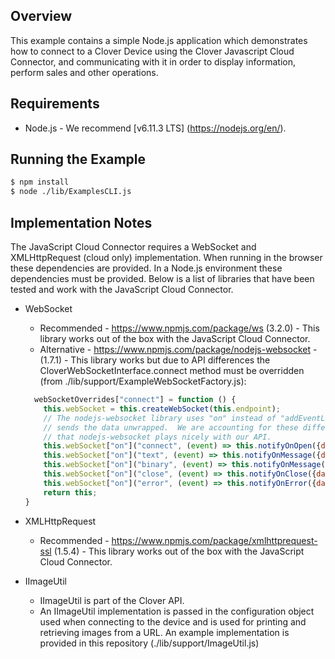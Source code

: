 ## Overview

This example contains a simple Node.js application which demonstrates how to connect to a Clover Device using the Clover Javascript Cloud Connector, and communicating with it in order to display information, perform sales and other operations.

## Requirements
- Node.js - We recommend [v6.11.3 LTS] (https://nodejs.org/en/).  

## Running the Example
```bash
$ npm install
$ node ./lib/ExamplesCLI.js
```

## Implementation Notes
The JavaScript Cloud Connector requires a WebSocket and XMLHttpRequest (cloud only) implementation.  When running in the browser these dependencies are provided.  In a Node.js environment these dependencies must be provided.  Below is a list of libraries that have been tested and work with the JavaScript Cloud Connector.

- WebSocket
    - Recommended - https://www.npmjs.com/package/ws (3.2.0) - This library works out of the box with the JavaScript Cloud Connector.
    - Alternative - https://www.npmjs.com/package/nodejs-websocket - (1.7.1) - This library works but due to API differences the CloverWebSocketInterface.connect method must be overridden (from ./lib/support/ExampleWebSocketFactory.js):
    
    ```javascript
      webSocketOverrides["connect"] = function () {
        this.webSocket = this.createWebSocket(this.endpoint);
        // The nodejs-websocket library uses "on" instead of "addEventListener" and it
        // sends the data unwrapped.  We are accounting for these differences here so
        // that nodejs-websocket plays nicely with our API.
        this.webSocket["on"]("connect", (event) => this.notifyOnOpen({data: event})); // not standard
        this.webSocket["on"]("text", (event) => this.notifyOnMessage({data: event})); // not standard
        this.webSocket["on"]("binary", (event) => this.notifyOnMessage({data: event})); // not standard
        this.webSocket["on"]("close", (event) => this.notifyOnClose({data: event}));
        this.webSocket["on"]("error", (event) => this.notifyOnError({data: event}));
        return this;
    }
  
    ```
- XMLHttpRequest    
   - Recommended - https://www.npmjs.com/package/xmlhttprequest-ssl (1.5.4) - This library works out of the box with the JavaScript Cloud Connector.

- IImageUtil
   - IImageUtil is part of the Clover API.
   - An IImageUtil implementation is passed in the configuration object used when connecting to the device and is used for printing and retrieving images from a URL.  An example implementation is provided in this repository (./lib/support/ImageUtil.js)
